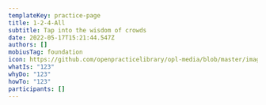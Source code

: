 ```yaml
---
templateKey: practice-page
title: 1-2-4-All
subtitle: Tap into the wisdom of crowds
date: 2022-05-17T15:21:44.547Z
authors: []
mobiusTag: foundation
icon: https://github.com/openpracticelibrary/opl-media/blob/master/images/Needs%20an%20Image.png?raw=true
whatIs: "123"
whyDo: "123"
howTo: "123"
participants: []
---
```

